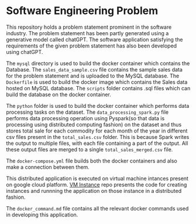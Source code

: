 # Software Engineering Problem

This repository holds a problem statement prominent in the software industry. The problem statement has been partly generated using a generative model called chatGPT. The software application satisfying the requirements of the given problem statement has also been developed using chatGPT.

The `mysql` directory is used to build the docker container which contains the Database. The `sales_data_sample.csv` file contains the sample sales data for the problem statement and is uploaded to the MySQL database. The `Dockerfile` is used to build the docker image which contains the Sales data hosted on MySQL database. The `scripts` folder contains .sql files which can build the database on the docker container. 

The `python` folder is used to build the docker container which performs data processing tasks on the dataset. The `data_processing_spark.py` file performs data processing operation using Pyspark(so that data is processing using distributed computing fashion) on the dataset and thus stores total sale for each commodity for each month of the year in different csv files present in the `total_sales.csv` folder. This is because Spark writes the output to multiple files, with each file containing a part of the output. All these output files are merged to a single `total_sales_merged.csv` file.

The `docker-compose.yml` file builds both the docker containers and also make a connection between them.

This distributed application is executed on virtual machine intances present on google cloud platform. [VM Instance](https://github.com/Saksham4796/vm_for_se_problem) repo presents the code for creating instances and runnning the application on those instance in a distributed fashion.

The `docker_command.md` file contains all the relevant docker commands used in developing this application.
